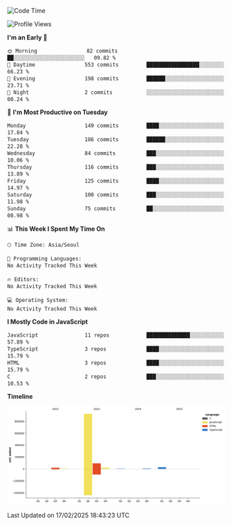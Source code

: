 <!--START_SECTION:waka-->
![Code Time](http://img.shields.io/badge/Code%20Time-131%20hrs%204%20mins-blue)

![Profile Views](http://img.shields.io/badge/Profile%20Views-3-blue)

**I'm an Early 🐤** 

```text
🌞 Morning                82 commits          ██░░░░░░░░░░░░░░░░░░░░░░░   09.82 % 
🌆 Daytime                553 commits         █████████████████░░░░░░░░   66.23 % 
🌃 Evening                198 commits         ██████░░░░░░░░░░░░░░░░░░░   23.71 % 
🌙 Night                  2 commits           ░░░░░░░░░░░░░░░░░░░░░░░░░   00.24 % 
```
📅 **I'm Most Productive on Tuesday** 

```text
Monday                   149 commits         ████░░░░░░░░░░░░░░░░░░░░░   17.84 % 
Tuesday                  186 commits         ██████░░░░░░░░░░░░░░░░░░░   22.28 % 
Wednesday                84 commits          ███░░░░░░░░░░░░░░░░░░░░░░   10.06 % 
Thursday                 116 commits         ███░░░░░░░░░░░░░░░░░░░░░░   13.89 % 
Friday                   125 commits         ████░░░░░░░░░░░░░░░░░░░░░   14.97 % 
Saturday                 100 commits         ███░░░░░░░░░░░░░░░░░░░░░░   11.98 % 
Sunday                   75 commits          ██░░░░░░░░░░░░░░░░░░░░░░░   08.98 % 
```


📊 **This Week I Spent My Time On** 

```text
🕑︎ Time Zone: Asia/Seoul

💬 Programming Languages: 
No Activity Tracked This Week

🔥 Editors: 
No Activity Tracked This Week

💻 Operating System: 
No Activity Tracked This Week
```

**I Mostly Code in JavaScript** 

```text
JavaScript               11 repos            ██████████████░░░░░░░░░░░   57.89 % 
TypeScript               3 repos             ████░░░░░░░░░░░░░░░░░░░░░   15.79 % 
HTML                     3 repos             ████░░░░░░░░░░░░░░░░░░░░░   15.79 % 
C                        2 repos             ███░░░░░░░░░░░░░░░░░░░░░░   10.53 % 
```



**Timeline**

![Lines of Code chart](https://raw.githubusercontent.com/project-dy/project-dy/main/assets/bar_graph.png)


 Last Updated on 17/02/2025 18:43:23 UTC
<!--END_SECTION:waka-->
